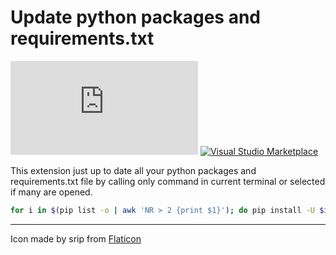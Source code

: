 # Update python packages and requirements.txt

[![GitHub Repo stars](https://img.shields.io/github/stars/nizami/update-python-packages-and-requirements.txt?style=social)](https://github.com/nizami/update-python-packages-and-requirements.txt)
[![Visual Studio Marketplace](https://vsmarketplacebadge.apphb.com/version/nizami.update-python-packages-and-requirements-txt.svg)](https://marketplace.visualstudio.com/items?itemName=nizami.update-python-packages-and-requirements-txt)

This extension just up to date all your python packages and requirements.txt file by calling only command in current terminal or selected if many are opened.

```bash
for i in $(pip list -o | awk 'NR > 2 {print $1}'); do pip install -U $i; done && pip freeze > requirements.txt
```

---

Icon made by srip from [Flaticon](https://www.flaticon.com/)

